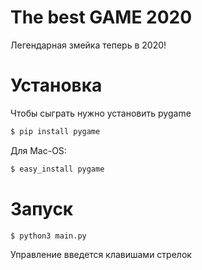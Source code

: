 # The best GAME 2020

Легендарная змейка теперь в 2020!

# Установка

Чтобы сыграть нужно установить pygame

```sh
$ pip install pygame
```

Для Mac-OS:

```sh
$ easy_install pygame
```

# Запуск

```sh
$ python3 main.py
```

Управление введется клавишами стрелок
